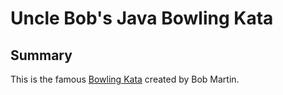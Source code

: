 # Uncle Bob's Java Bowling Kata

## Summary

This is the famous [Bowling Kata](http://butunclebob.com/ArticleS.UncleBob.TheBowlingGameKata) created by Bob Martin.



